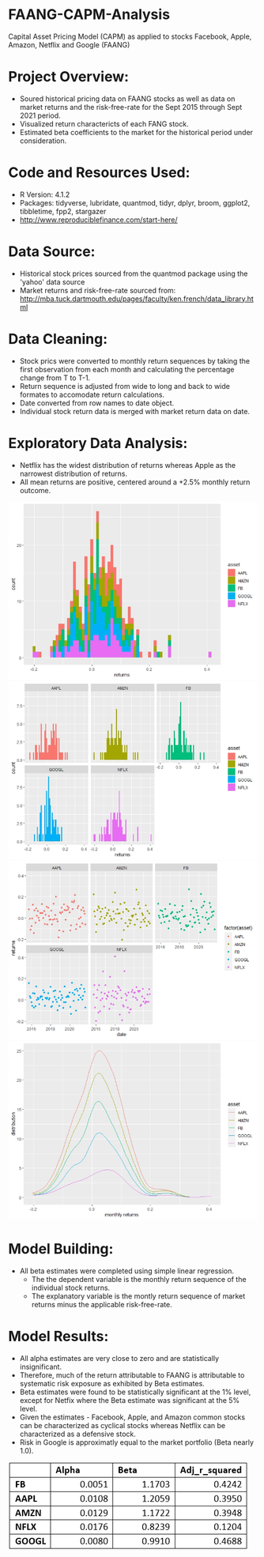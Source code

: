 # FAANG-CAPM-Analysis
Capital Asset Pricing Model (CAPM) as applied to stocks Facebook, Apple, Amazon, Netflix and Google (FAANG)

# Project Overview:
* Soured historical pricing data on FAANG stocks as well as data on market returns and the risk-free-rate for the Sept 2015 through Sept 2021 period.
* Visualized return charactericts of each FANG stock.
* Estimated beta coefficients to the market for the historical period under consideration.

# Code and Resources Used:
* R Version: 4.1.2
* Packages: tidyverse, lubridate, quantmod, tidyr, dplyr, broom, ggplot2, tibbletime, fpp2, stargazer
* http://www.reproduciblefinance.com/start-here/

# Data Source:
* Historical stock prices sourced from the quantmod package using the 'yahoo' data source
* Market returns and risk-free-rate sourced from: http://mba.tuck.dartmouth.edu/pages/faculty/ken.french/data_library.html

# Data Cleaning:
* Stock prics were converted to monthly return sequences by taking the first observation from each month and calculating the percentage change from T to T-1.
* Return sequence is adjusted from wide to long and back to wide formates to accomodate return calculations.
* Date converted from row names to date object.
* Individual stock return data is merged with market return data on date.

# Exploratory Data Analysis:
* Netflix has the widest distribution of returns whereas Apple as the narrowest distribution of returns.
* All mean returns are positive, centered around a +2.5% monthly return outcome.

![](https://github.com/ross-walendziak/FAANG-CAPM-Analysis/blob/main/Graphics/Stock%20Return%20Distribution.jpeg)
![](https://github.com/ross-walendziak/FAANG-CAPM-Analysis/blob/main/Graphics/Stock%20Return%20Distribution%20(individual).jpeg)
![](https://github.com/ross-walendziak/FAANG-CAPM-Analysis/blob/main/Graphics/Stock%20Return%20Scatter.jpeg)
![](https://github.com/ross-walendziak/FAANG-CAPM-Analysis/blob/main/Graphics/Stock%20Return%20Density%20Curves.jpeg)

# Model Building:
* All beta estimates were completed using simple linear regression.
  * The the dependent variable is the monthly return sequence of the individual stock returns.
  * The explanatory variable is the montly return sequence of market returns minus the applicable risk-free-rate.

# Model Results:
* All alpha estimates are very close to zero and are statistically insignificant.
* Therefore, much of the return attributable to FAANG is attributable to systematic risk exposure as exhibited by Beta estimates.
* Beta estimates were found to be statistically significant at the 1% level, except for Netfix where the Beta estimate was significant at the 5% level.
* Given the estimates - Facebook, Apple, and Amazon common stocks can be characterized as cyclical stocks whereas Netflix can be characterized as a defensive stock.
* Risk in Google is approximatly equal to the market portfolio (Beta nearly 1.0).

![](https://github.com/ross-walendziak/FAANG-CAPM-Analysis/blob/main/Graphics/Model%20Results.png)

